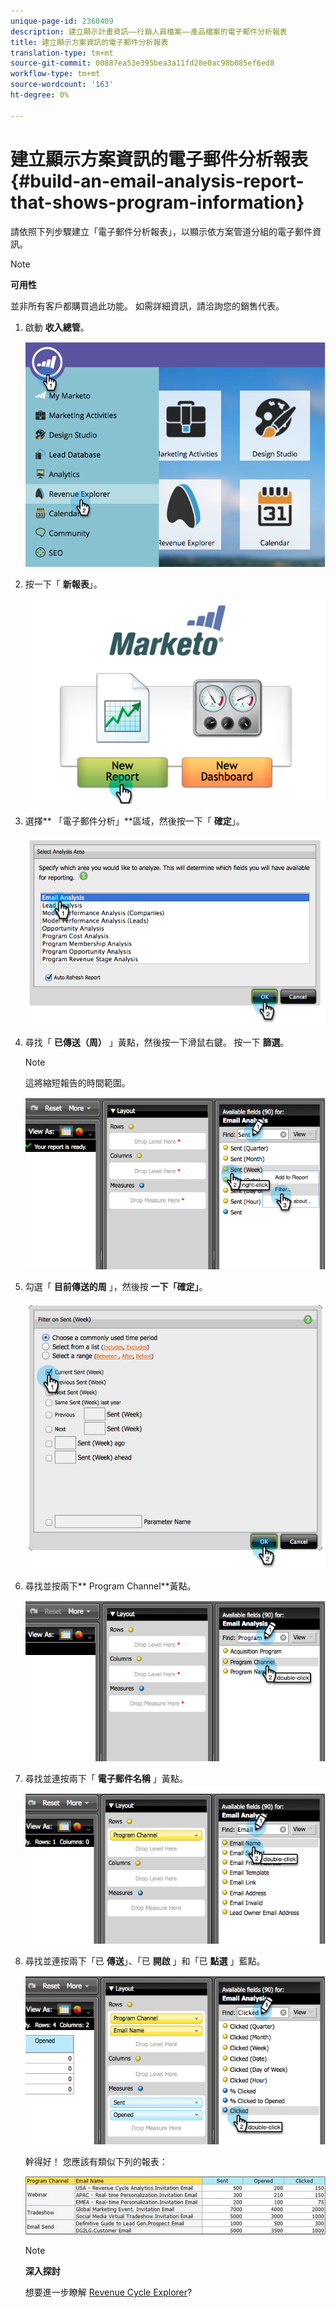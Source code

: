 ```yaml
---
unique-page-id: 2360409
description: 建立顯示計畫資訊——行銷人員檔案——產品檔案的電子郵件分析報表
title: 建立顯示方案資訊的電子郵件分析報表
translation-type: tm+mt
source-git-commit: 00887ea53e395bea3a11fd28e0ac98b085ef6ed8
workflow-type: tm+mt
source-wordcount: '163'
ht-degree: 0%

---
```



# 建立顯示方案資訊的電子郵件分析報表 {#build-an-email-analysis-report-that-shows-program-information}

請依照下列步驟建立「電子郵件分析報表」，以顯示依方案管道分組的電子郵件資訊。

>[!NOTE]
>
>**可用性**
>
>並非所有客戶都購買過此功能。 如需詳細資訊，請洽詢您的銷售代表。

1. 啟動 **收入總管**。

   ![](assets/image2014-9-17-19-3a42-3a26.png)

1. 按一下「 **新報表**」。

   ![](assets/image2014-9-17-19-3a42-3a32.png)

1. 選擇** 「電子郵件分析」**區域，然後按一下「 **確定**」。

   ![](assets/image2014-9-17-19-3a43-3a20.png)

1. 尋找「 **已傳送（周）** 」黃點，然後按一下滑鼠右鍵。 按一下 **篩選**。

   >[!NOTE]
   >
   >這將縮短報告的時間範圍。

   ![](assets/image2014-9-17-19-3a43-3a49.png)

1. 勾選「 **目前傳送的周** 」，然後按 **一下「確定」**。

   ![](assets/image2014-9-17-19-3a43-3a59.png)

1. 尋找並按兩下** Program Channel**黃點。

   ![](assets/image2014-9-17-19-3a44-3a14.png)

1. 尋找並連按兩下「 **電子郵件名稱** 」黃點。

   ![](assets/image2014-9-17-19-3a44-3a34.png)

1. 尋找並連按兩下「已 **傳送**」、「已 **開啟** 」和「已 **點選** 」藍點。

   ![](assets/image2014-9-17-19-3a44-3a41.png)

   幹得好！ 您應該有類似下列的報表：

   ![](assets/image2014-9-17-19-3a45-3a1.png)

   >[!NOTE]
   >
   >**深入探討**
   >
   >
   >想要進一步瞭解 [Revenue Cycle Explorer](http://docs.marketo.com/display/docs/revenue+cycle+analytics)?

